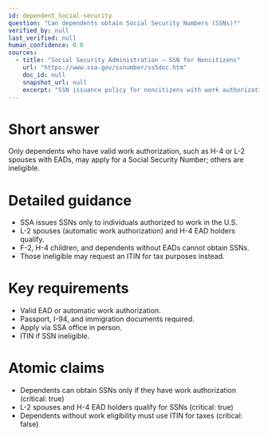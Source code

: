 ```yaml
---
id: dependent_Social-security
question: "Can dependents obtain Social Security Numbers (SSNs)?"
verified_by: null
last_verified: null
human_confidence: 0.0
sources:
  - title: "Social Security Administration – SSN for Noncitizens"
    url: "https://www.ssa.gov/ssnumber/ss5doc.htm"
    doc_id: null
    snapshot_url: null
    excerpt: "SSN issuance policy for noncitizens with work authorization."
---
```


# Short answer
Only dependents who have valid work authorization, such as H-4 or L-2 spouses with EADs, may apply for a Social Security Number; others are ineligible.

# Detailed guidance
- SSA issues SSNs only to individuals authorized to work in the U.S.  
- L-2 spouses (automatic work authorization) and H-4 EAD holders qualify.  
- F-2, H-4 children, and dependents without EADs cannot obtain SSNs.  
- Those ineligible may request an ITIN for tax purposes instead.  

# Key requirements
- Valid EAD or automatic work authorization.  
- Passport, I-94, and immigration documents required.  
- Apply via SSA office in person.  
- ITIN if SSN ineligible.  

# Atomic claims
- Dependents can obtain SSNs only if they have work authorization (critical: true)
- L-2 spouses and H-4 EAD holders qualify for SSNs (critical: true)
- Dependents without work eligibility must use ITIN for taxes (critical: false)

